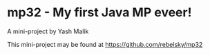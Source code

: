 # mp32 - My first Java MP eveer!

A mini-project by Yash Malik

This mini-project may be found at https://github.com/rebelsky/mp32

